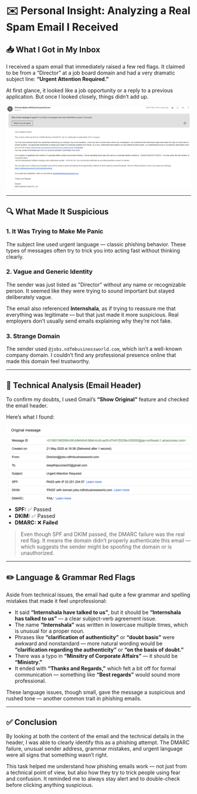 # ✉️ Personal Insight: Analyzing a Real Spam Email I Received

## 📥 What I Got in My Inbox

I received a spam email that immediately raised a few red flags. It claimed to be from a “Director” at a job board domain and had a very dramatic subject line: **“Urgent Attention Required.”**

At first glance, it looked like a job opportunity or a reply to a previous application. But once I looked closely, things didn’t add up.

![](https://github.com/deepthiii33/Task-2-Phishing_Email/blob/main/screenshots/spam_email_content.png)

---

## 🔍 What Made It Suspicious

### 1. **It Was Trying to Make Me Panic**
The subject line used urgent language — classic phishing behavior. These types of messages often try to trick you into acting fast without thinking clearly.

### 2. **Vague and Generic Identity**
The sender was just listed as "Director" without any name or recognizable person. It seemed like they were trying to sound important but stayed deliberately vague.

The email also referenced **Internshala**, as if trying to reassure me that everything was legitimate — but that just made it more suspicious. Real employers don’t usually send emails explaining why they’re not fake.

### 3. **Strange Domain**
The sender used `@jobs.ndfmbusinessworld.com`, which isn’t a well-known company domain. I couldn’t find any professional presence online that made this domain feel trustworthy.

---

## 🔎 Technical Analysis (Email Header)

To confirm my doubts, I used Gmail’s **“Show Original”** feature and checked the email header.

Here’s what I found:

![](https://github.com/deepthiii33/Task-2-Phishing_Email/blob/main/screenshots/spam_email_header.png)

- **SPF:** ✅ Passed  
- **DKIM:** ✅ Passed  
- **DMARC:** ❌ **Failed**

> Even though SPF and DKIM passed, the DMARC failure was the real red flag. It means the domain didn’t properly authenticate this email — which suggests the sender might be spoofing the domain or is unauthorized.

---


## ✏️ Language & Grammar Red Flags

Aside from technical issues, the email had quite a few grammar and spelling mistakes that made it feel unprofessional:

- It said **“Internshala have talked to us”**, but it should be **“Internshala has talked to us”** — a clear subject-verb agreement issue.
- The name **“Internshala”** was written in lowercase multiple times, which is unusual for a proper noun.
- Phrases like **“clarification of authenticity”** or **“doubt basis”** were awkward and nonstandard — more natural wording would be **“clarification regarding the authenticity”** or **“on the basis of doubt.”**
- There was a typo in **“Minsitry of Corporate Affairs”** — it should be **“Ministry.”**
- It ended with **“Thanks and Regards,”** which felt a bit off for formal communication — something like **“Best regards”** would sound more professional.

These language issues, though small, gave the message a suspicious and rushed tone — another common trait in phishing emails.


---

## ✅ Conclusion

By looking at both the content of the email and the technical details in the header, I was able to clearly identify this as a phishing attempt. The DMARC failure, unusual sender address, grammar mistakes, and urgent language were all signs that something wasn’t right.

This task helped me understand how phishing emails work — not just from a technical point of view, but also how they try to trick people using fear and confusion. It reminded me to always stay alert and to double-check before clicking anything suspicious.


